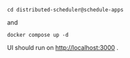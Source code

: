 ```
cd distributed-scheduler@schedule-apps
```
and
```
docker compose up -d
```

UI should run on [http://localhost:3000](http://localhost:3000)
.
